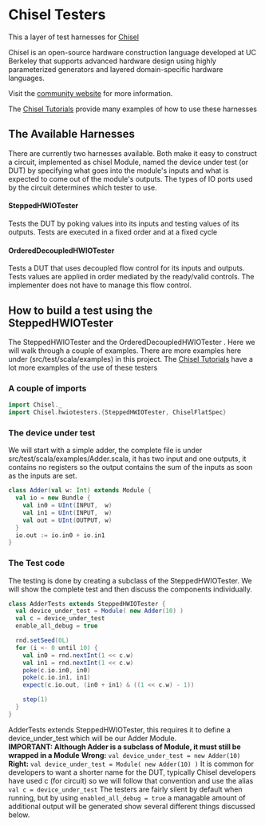 Chisel Testers
==============

This a layer of test harnesses for [Chisel](https://github.com/ucb-bar/chisel3)

Chisel is an open-source hardware construction language developed
at UC Berkeley that supports advanced hardware design using highly
parameterized generators and layered domain-specific hardware languages.

Visit the [community website](http://chisel.eecs.berkeley.edu/) for more
information.

The [Chisel Tutorials](https://github.com/ucb-bar/chisel-tutorials) provide many examples of how to use these harnesses

The Available Harnesses
-----------------------

There are currently two harnesses available.  Both make it easy to construct a circuit, implemented as chisel Module, named
 the device under test (or DUT) by specifying what 
goes into the module's inputs and what is expected to come out of the module's outputs.  The types of IO ports used by the
circuit determines which tester to use.  

#### SteppedHWIOTester

Tests the DUT by poking values into its inputs and testing values of its outputs.  Tests are executed in a fixed
order and at a fixed cycle

#### OrderedDecoupledHWIOTester

Tests a DUT that uses decoupled flow control for its inputs and outputs.  Tests values are applied in order 
mediated by the ready/valid controls.  The implementer does not have to manage this flow control.

How to build a test using the SteppedHWIOTester 
-----------------------------------------------

The SteppedHWIOTester and the OrderedDecoupledHWIOTester . Here we will walk through a couple of examples.
There are more examples here under (src/test/scala/examples) in this project.  The [Chisel Tutorials](http://github.com/ucb-bar/chisel-tutorials) 
have a lot more examples of the use of these testers

### A couple of imports
```scala
import Chisel._
import Chisel.hwiotesters.{SteppedHWIOTester, ChiselFlatSpec}
```

### The device under test
We will start with a simple adder, the complete file is under src/test/scala/examples/Adder.scala, 
it has two input and one outputs, it contains no registers so the output contains 
the sum of the inputs as soon as the inputs are set.
```scala
class Adder(val w: Int) extends Module {
  val io = new Bundle {
    val in0 = UInt(INPUT,  w)
    val in1 = UInt(INPUT,  w)
    val out = UInt(OUTPUT, w)
  }
  io.out := io.in0 + io.in1
}
```

### The Test code
The testing is done by creating a subclass of the SteppedHWIOTester.  We will show the complete test
and then discuss the components individually.
```scala
class AdderTests extends SteppedHWIOTester {
  val device_under_test = Module( new Adder(10) )
  val c = device_under_test
  enable_all_debug = true

  rnd.setSeed(0L)
  for (i <- 0 until 10) {
    val in0 = rnd.nextInt(1 << c.w)
    val in1 = rnd.nextInt(1 << c.w)
    poke(c.io.in0, in0)
    poke(c.io.in1, in1)
    expect(c.io.out, (in0 + in1) & ((1 << c.w) - 1))

    step(1)
  }
}
```
AdderTests extends SteppedHWIOTester, this requires it to define a device_under_test
which will be our Adder Module.  
**IMPORTANT: Although Adder is a subclass of Module, it must still be wrapped in a Module**
**Wrong:** `val device_under_test = new Adder(10)`
**Right:** `val device_under_test = Module( new Adder(10) )`
It is common for developers to want a shorter name for the DUT, typically Chisel developers have
used c (for circuit) so we will follow that convention and use the alias `val c = device_under_test`
The testers are fairly silent by default when running, but by using `enabled_all_debug = true` a managable
amount of additional output will be generated show several different things discussed below.




